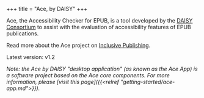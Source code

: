 +++
title = "Ace, by DAISY"
+++

Ace, the Accessibility Checker for EPUB, is a tool developed by the [DAISY Consortium](http://daisy.org) to assist with the evaluation of accessibility features of EPUB publications.

Read more about the Ace project on [Inclusive Publishing](http://inclusivepublishing.org/ace).

Latest version: v1.2

_Note: the Ace by DAISY "desktop application" (as known as the Ace App) is a software project based on the Ace core components. For more information, please [visit this page]({{<relref "getting-started/ace-app.md">}})._